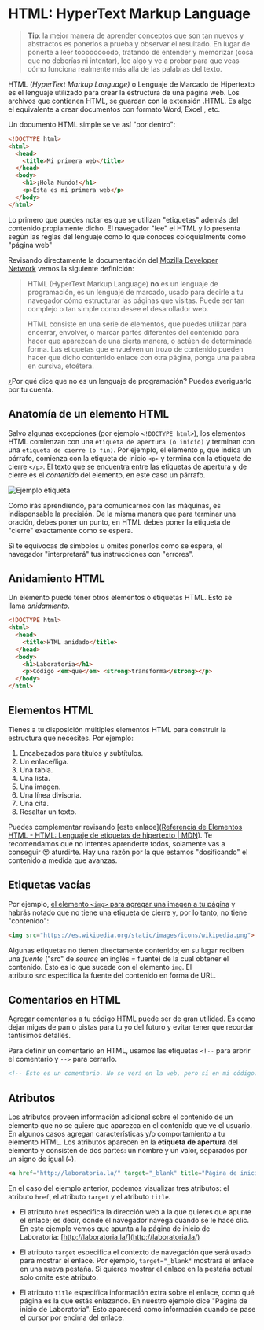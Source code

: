 # HTML: HyperText Markup Language

> **Tip**: la mejor manera de aprender conceptos que son tan nuevos y abstractos es ponerlos a prueba y observar el resultado. En lugar de ponerte a leer toooooooodo, tratando de entender y memorizar (cosa que no deberías ni intentar), lee algo y ve a probar para que veas cómo funciona realmente más allá de las palabras del texto.

HTML (*HyperText Markup Language)* o Lenguaje de Marcado de Hipertexto es el lenguaje utilizado para crear la estructura de una página web. Los archivos que contienen HTML, se guardan con la extensión .HTML. Es algo el equivalente a crear documentos con formato Word, Excel , etc.

Un documento HTML simple se ve así "por dentro":

```html
<!DOCTYPE html>
<html>
  <head>
    <title>Mi primera web</title>
  </head>
  <body>
    <h1>¡Hola Mundo!</h1>
    <p>Esta es mi primera web</p>
  </body>
</html>
```

Lo primero que puedes notar es que se utilizan "etiquetas" además del contenido propiamente dicho. El navegador "lee" el HTML y lo presenta según las reglas del lenguaje como lo que conoces coloquialmente como "página web" 

Revisando directamente la documentación del [Mozilla Developer Network](https://developer.mozilla.org/es/docs/Learn/HTML/Introduccion_a_HTML/iniciar) vemos la siguiente definición:

> HTML (HyperText Markup Language) **no** es un lenguaje de programación, es un lenguaje de marcado, usado para decirle a tu navegador cómo estructurar las páginas que visitas. Puede ser tan complejo o tan simple como desee el desarollador web.
> 
> HTML consiste en una serie de elementos, que puedes utilizar para encerrar, envolver, o marcar partes diferentes del contenido para hacer que aparezcan de una cierta manera, o actúen de determinada forma. Las etiquetas que envuelven un trozo de contenido pueden hacer que dicho contenido enlace con otra página, ponga una palabra en cursiva, etcétera.

¿Por qué dice que no es un lenguaje de programación? Puedes averiguarlo por tu cuenta.

## Anatomía de un elemento HTML

Salvo algunas excepciones (por ejemplo `<!DOCTYPE html>`), los elementos HTML comienzan con una `etiqueta de apertura (o inicio)` y terminan con una `etiqueta de cierre (o fin)`. Por ejemplo, el elemento `p`, que indica un párrafo, comienza con la etiqueta de inicio `<p>` y termina con la etiqueta de cierre `</p>`. El texto que se encuentra entre las etiquetas de apertura y de cierre es el *contenido* del elemento, en este caso un párrafo.

![Ejemplo etiqueta](https://user-images.githubusercontent.com/25906896/39716065-df4e7158-51f4-11e8-9a4c-90f1e82bcd09.png)

Como irás aprendiendo, para comunicarnos con las máquinas, es indispensable la precisión. De la misma manera que para terminar una oración, debes poner un punto, en HTML debes poner la etiqueta de "cierre" exactamente como se espera. 

Si te equivocas de símbolos u omites ponerlos como se espera, el navegador "interpretará" tus instrucciones con "errores". 

## Anidamiento HTML

Un elemento puede tener otros elementos o etiquetas HTML. Esto se llama *anidamiento*.

```html
<!DOCTYPE html>
<html>
  <head>
    <title>HTML anidado</title>
  </head>
  <body>
    <h1>Laboratoria</h1>
    <p>Código <em>que</em> <strong>transforma</strong></p>
  </body>
</html>
```

## Elementos HTML

Tienes a tu disposición múltiples elementos HTML para construir la estructura que necesites. Por ejemplo:

1. Encabezados para títulos y subtítulos.
2. Un enlace/liga.
3. Una tabla.
4. Una lista.
5. Una imagen.
6. Una línea divisoria.
7. Una cita.
8. Resaltar un texto.

Puedes complementar revisando [este enlace]([Referencia de Elementos HTML - HTML: Lenguaje de etiquetas de hipertexto | MDN](https://developer.mozilla.org/es/docs/Web/HTML/Element)). Te recomendamos que no intentes aprenderte todos, solamente vas a conseguir :dizzy_face: aturdirte. Hay una razón por la que estamos "dosificando" el contenido a medida que avanzas. 

## Etiquetas vacías

Por ejemplo, [el elemento `<img>` para agregar una imagen a tu página](https://developer.mozilla.org/es/docs/Web/HTML/Elemento/img) y habrás notado que no tiene una etiqueta de cierre y, por lo tanto, no tiene "contenido":

```html
<img src="https://es.wikipedia.org/static/images/icons/wikipedia.png">
```

Algunas etiquetas no tienen directamente contenido; en su lugar reciben una *fuente* ("src" de *source* en inglés = fuente) de la cual obtener el contenido. Esto es lo que sucede con el elemento `img`. El atributo `src` especifica la fuente del contenido en forma de URL.

## Comentarios en HTML

Agregar comentarios a tu código HTML puede ser de gran utilidad. Es como dejar migas de pan o pistas para tu yo del futuro y evitar tener que recordar tantísimos detalles. 

Para definir un comentario en HTML, usamos las etiquetas `<!--` para arbrir el comentario y `-->` para cerrarlo.

```html
<!-- Esto es un comentario. No se verá en la web, pero sí en mi código. -->
```

## Atributos

Los atributos proveen información adicional sobre el contenido de un elemento que no se quiere que aparezca en el contenido que ve el usuario. En algunos casos agregan características y/o comportamiento a tu elemento HTML. Los atributos aparecen en la **etiqueta de apertura** del elemento y consisten de dos partes: un nombre y un valor, separados por un signo de igual (`=`).

```html
<a href="http://laboratoria.la/" target="_blank" title="Página de inicio de Laboratoria">Ir a Laboratoria</a>
```

En el caso del ejemplo anterior, podemos visualizar tres atributos: el atributo `href`, el atributo `target` y el atributo `title`.

- El atributo `href` especifica la dirección web a la que quieres que apunte el enlace; es decir, donde el navegador navega cuando se le hace clic. En este ejemplo vemos que apunta a la página de inicio de Laboratoria: [http://laboratoria.la/](http://laboratoria.la/)

- El atributo `target` especifica el contexto de navegación que será usado para mostrar el enlace. Por ejemplo, `target="_blank"` mostrará el enlace en una nueva pestaña. Si quieres mostrar el enlace en la pestaña actual solo omite este atributo.

- El atributo `title` especifica información extra sobre el enlace, como qué página es la que estás enlazando. En nuestro ejemplo dice "Página de inicio de Laboratoria". Esto aparecerá como información cuando se pase el cursor por encima del enlace.
